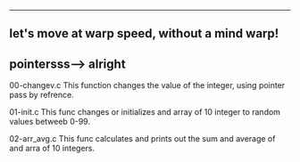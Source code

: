 ----------------------------------------------- 
let's move at warp speed, without a mind warp!
-----------------------------------------------
pointersss--> alright
----------------------------------------------

00-changev.c
This function changes the value of the integer, using pointer pass by refrence.

01-init.c
This func changes or initializes and array of 10 integer to random values betweeb 0-99.

02-arr_avg.c
This func calculates and prints out the sum and average of and arra of 10 integers.
